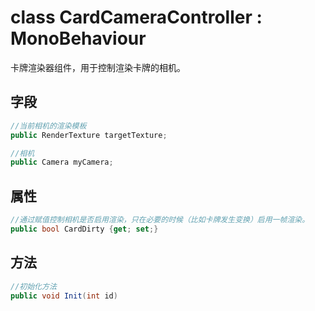 <h1>class CardCameraController : MonoBehaviour</h1>
卡牌渲染器组件，用于控制渲染卡牌的相机。

<h2>字段</h2>

```csharp
//当前相机的渲染模板
public RenderTexture targetTexture;
```

```csharp
//相机
public Camera myCamera;
```

<h2>属性</h2>

```csharp
//通过赋值控制相机是否启用渲染，只在必要的时候（比如卡牌发生变换）启用一帧渲染。
public bool CardDirty {get; set;}
```

<h2>方法</h2>

```csharp
//初始化方法
public void Init(int id)
```